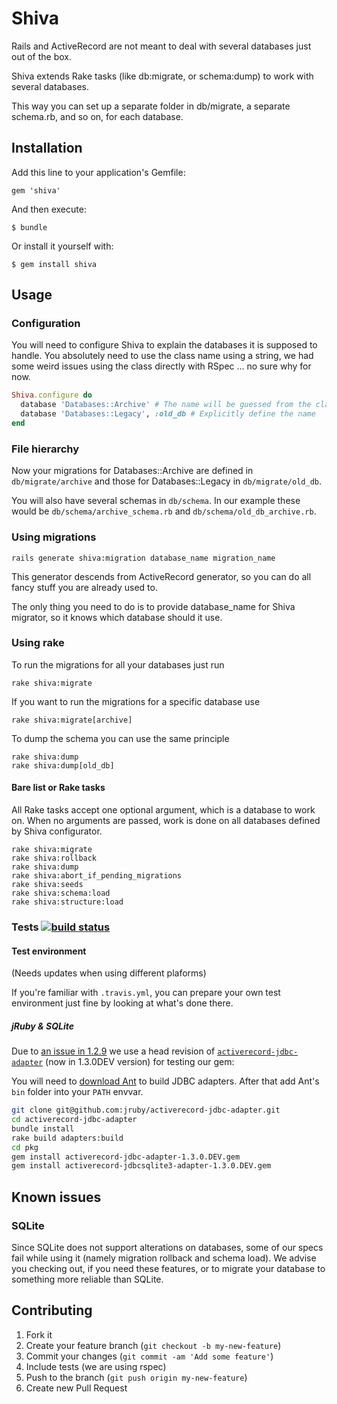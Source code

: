 # Shiva

Rails and ActiveRecord are not meant to deal with several databases just out of the box.

Shiva extends Rake tasks (like db:migrate, or schema:dump) to work with several databases.

This way you can set up a separate folder in db/migrate, a separate schema.rb, and so on, for each database.

## Installation

Add this line to your application's Gemfile:

    gem 'shiva'

And then execute:

    $ bundle

Or install it yourself with:

    $ gem install shiva

## Usage

### Configuration

You will need to configure Shiva to explain the databases it is supposed to handle.
You absolutely need to use the class name using a string, we had some weird issues using the class directly with RSpec ... no sure why for now.

```ruby
Shiva.configure do
  database 'Databases::Archive' # The name will be guessed from the class_name, here: archive
  database 'Databases::Legacy', :old_db # Explicitly define the name
end
```

### File hierarchy

Now your migrations for Databases::Archive are defined in ```db/migrate/archive``` and those for Databases::Legacy in ```db/migrate/old_db```.

You will also have several schemas in ```db/schema```. In our example these would be ```db/schema/archive_schema.rb``` and ```db/schema/old_db_archive.rb```.

### Using migrations

    rails generate shiva:migration database_name migration_name

This generator descends from ActiveRecord generator, so you can do all fancy stuff you are already used to.

The only thing you need to do is to provide database_name for Shiva migrator, so it knows which database should it use.

### Using rake

To run the migrations for all your databases just run

    rake shiva:migrate

If you want to run the migrations for a specific database use

    rake shiva:migrate[archive]

To dump the schema you can use the same principle

```
rake shiva:dump
rake shiva:dump[old_db]
```

#### Bare list or Rake tasks

All Rake tasks accept one optional argument, which is a database to work on. When no arguments are passed, work is done on all databases defined by Shiva configurator.

```
rake shiva:migrate
rake shiva:rollback
rake shiva:dump
rake shiva:abort_if_pending_migrations
rake shiva:seeds
rake shiva:schema:load
rake shiva:structure:load
```

### Tests [![build status](https://secure.travis-ci.org/fusioneer-ltd/shiva.png)](http://travis-ci.org/fusioneer-ltd/shiva)

#### Test environment

(Needs updates when using different plaforms)

If you're familiar with `.travis.yml`, you can prepare your own test environment just fine by looking at what's done there.

##### jRuby & SQLite

Due to [an issue in 1.2.9](https://github.com/jruby/activerecord-jdbc-adapter/issues/377) we use a head revision of [`activerecord-jdbc-adapter`](https://github.com/jruby/activerecord-jdbc-adapter) (now in 1.3.0DEV version) for testing our gem:

You will need to [download Ant](http://ant.apache.org/bindownload.cgi) to build JDBC adapters. After that add Ant's `bin` folder into your `PATH` envvar.

```sh
git clone git@github.com:jruby/activerecord-jdbc-adapter.git
cd activerecord-jdbc-adapter
bundle install
rake build adapters:build
cd pkg
gem install activerecord-jdbc-adapter-1.3.0.DEV.gem
gem install activerecord-jdbcsqlite3-adapter-1.3.0.DEV.gem
```

## Known issues

### SQLite

Since SQLite does not support alterations on databases, some of our specs fail while using it (namely migration rollback and schema load). We advise you checking out, if you need these features, or to migrate your database to something more reliable than SQLite.

## Contributing

1. Fork it
2. Create your feature branch (`git checkout -b my-new-feature`)
3. Commit your changes (`git commit -am 'Add some feature'`)
4. Include tests (we are using rspec)
5. Push to the branch (`git push origin my-new-feature`)
6. Create new Pull Request
